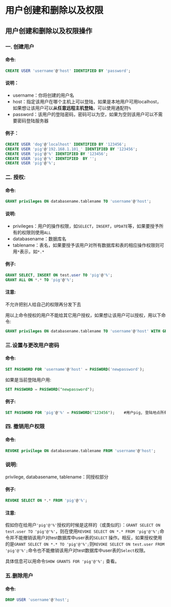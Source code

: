 # 用户创建和删除以及权限

## 用户创建和删除以及权限操作

### 一. 创建用户

#### 命令:

```sql
CREATE USER 'username'@'host' IDENTIFIED BY 'password';
```

#### 说明：

* username：你将创建的用户名
* host：指定该用户在哪个主机上可以登陆，如果是本地用户可用localhost，如果想让该用户可以**从任意远程主机登陆**，可以使用通配符`%`
* password：该用户的登陆密码，密码可以为空，如果为空则该用户可以不需要密码登陆服务器

#### 例子：

```sql
CREATE USER 'dog'@'localhost' IDENTIFIED BY '123456';
CREATE USER 'pig'@'192.168.1.101_' IDENTIFIED BY '123456';
CREATE USER 'pig'@'%' IDENTIFIED BY '123456';
CREATE USER 'pig'@'%' IDENTIFIED  BY '';
CREATE USER 'pig'@'%';
```

### 二. 授权:

#### 命令:

```sql
GRANT privileges ON databasename.tablename TO 'username'@'host';
```

#### 说明:

* privileges：用户的操作权限，如`SELECT`，`INSERT`，`UPDATE`等，如果要授予所有的权限则使用`ALL`
* databasename：数据库名
* tablename：表名，如果要授予该用户对所有数据库和表的相应操作权限则可用`*`表示，如`*.*`

#### 例子:

```sql
GRANT SELECT, INSERT ON test.user TO 'pig'@'%';
GRANT ALL ON *.* TO 'pig'@'%';
```

#### 注意:

不允许把别人给自己的权限再分发下去

用以上命令授权的用户不能给其它用户授权，如果想让该用户可以授权，用以下命令:

```sql
GRANT privileges ON databasename.tablename TO 'username'@'host' WITH GRANT OPTION;
```

### 三.设置与更改用户密码

#### 命令:

```sql
SET PASSWORD FOR 'username'@'host' = PASSWORD('newpassword');
```

如果是当前登陆用户用:

```sql
SET PASSWORD = PASSWORD("newpassword");
```

#### 例子:

```sql
SET PASSWORD FOR 'pig'@'%' = PASSWORD("123456");    #用户pig, 登陆地点所有, 密码修改为123456
```

### 四. 撤销用户权限

#### 命令:

```sql
REVOKE privilege ON databasename.tablename FROM 'username'@'host';
```

### 说明:

privilege, databasename, tablename：同授权部分

#### 例子:

```sql
REVOKE SELECT ON *.* FROM 'pig'@'%';
```

#### 注意:

假如你在给用户`'pig'@'%'`授权的时候是这样的（或类似的）：`GRANT SELECT ON test.user TO 'pig'@'%'`，则在使用`REVOKE SELECT ON *.* FROM 'pig'@'%';`命令并不能撤销该用户对test数据库中user表的`SELECT` 操作。相反，如果授权使用的是`GRANT SELECT ON *.* TO 'pig'@'%';`则`REVOKE SELECT ON test.user FROM 'pig'@'%';`命令也不能撤销该用户对test数据库中user表的`Select`权限。

具体信息可以用命令`SHOW GRANTS FOR 'pig'@'%';` 查看。

### 五.删除用户

#### 命令:

```sql
DROP USER 'username'@'host';
```

